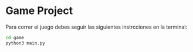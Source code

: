 # Game Project

Para correr el juego debes seguir las siguientes instrcciones en la terminal:
```sh
cd game
python3 main.py
```